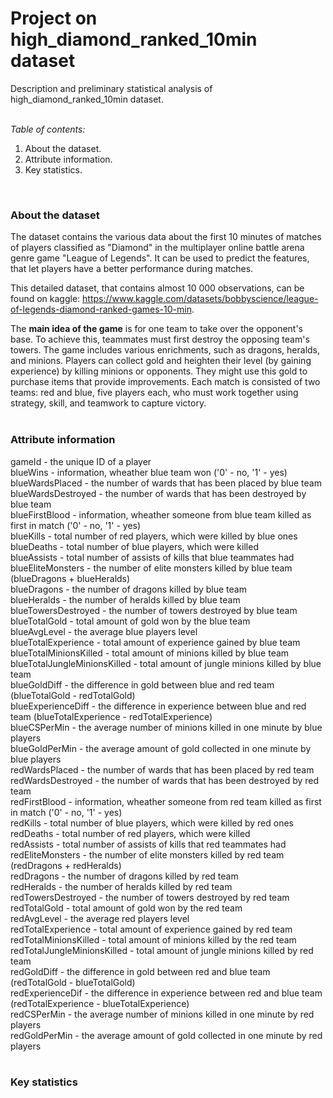 # Project on high_diamond_ranked_10min dataset
Description and preliminary statistical analysis of high_diamond_ranked_10min dataset. <br>
<br>

*Table of contents:*
1. About the dataset.
2. Attribute information.
3. Key statistics.
<br>

### About the dataset
The dataset contains the various data about the first 10 minutes of matches of players classified as "Diamond" in the multiplayer online battle arena genre game "League of Legends". It can be used to predict the features, that let players have a better performance during matches. 

This detailed dataset, that contains almost 10 000 observations, can be found on kaggle: https://www.kaggle.com/datasets/bobbyscience/league-of-legends-diamond-ranked-games-10-min.

The **main idea of the game** is for one team to take over the opponent's base. To achieve this, teammates must first destroy the opposing team's towers. The game includes various enrichments, such as dragons, heralds, and minions.  Players can collect gold and heighten their level (by gaining experience) by killing minions or opponents. They might use this gold to purchase items that provide improvements. Each match is consisted of two teams: red and blue, five players each, who must work together using strategy, skill, and teamwork to capture victory. <br>
<br>

### Attribute information
gameId - the unique ID of a player <br>
blueWins - information, wheather blue team won ('0' - no, '1' - yes) <br>
blueWardsPlaced - the number of wards that has been placed by blue team <br>
blueWardsDestroyed - the number of wards that has been destroyed by blue team <br>
blueFirstBlood - information, wheather someone from blue team killed as first in match ('0' - no, '1' - yes) <br>
blueKills - total number of red players, which were killed by blue ones <br>
blueDeaths - total number of blue players, which were killed <br>
blueAssists - total number of assists of kills that blue teammates had <br>
blueEliteMonsters - the number of elite monsters killed by blue team (blueDragons + blueHeralds) <br>
blueDragons - the number of dragons killed by blue team <br>
blueHeralds - the number of heralds killed by blue team <br>
blueTowersDestroyed - the number of towers destroyed by blue team <br>
blueTotalGold - total amount of gold won by the blue team <br>
blueAvgLevel - the average blue players level <br>
blueTotalExperience - total amount of experience gained by blue team <br>
blueTotalMinionsKilled - total amount of minions killed by blue team <br>
blueTotalJungleMinionsKilled - total amount of jungle minions killed by blue team <br>
blueGoldDiff - the difference in gold between blue and red team (blueTotalGold - redTotalGold) <br>
blueExperienceDiff - the difference in experience between blue and red team (blueTotalExperience - redTotalExperience) <br>
blueCSPerMin - the average number of minions killed in one minute by blue players <br>
blueGoldPerMin - the average amount of gold collected in one minute by blue players <br>
redWardsPlaced - the number of wards that has been placed by red team <br>
redWardsDestroyed - the number of wards that has been destroyed by red team <br>
redFirstBlood - information, wheather someone from red team killed as first in match ('0' - no, '1' - yes) <br>
redKills - total number of blue players, which were killed by red ones <br>
redDeaths - total number of red players, which were killed <br>
redAssists - total number of assists of kills that red teammates had <br>
redEliteMonsters - the number of elite monsters killed by red team (redDragons + redHeralds) <br>
redDragons - the number of dragons killed by red team <br>
redHeralds - the number of heralds killed by red team <br>
redTowersDestroyed - the number of towers destroyed by red team <br>
redTotalGold - total amount of gold won by the red team <br>
redAvgLevel - the average red players level <br>
redTotalExperience - total amount of experience gained by red team <br>
redTotalMinionsKilled - total amount of minions killed by the red team <br>
redTotalJungleMinionsKilled - total amount of jungle minions killed by red team <br>
redGoldDiff - the difference in gold between red and blue team (redTotalGold - blueTotalGold) <br>
redExperienceDif - the difference in experience between red and blue team (redTotalExperience - blueTotalExperience) <br>
redCSPerMin - the average number of minions killed in one minute by red players <br>
redGoldPerMin - the average amount of gold collected in one minute by red players <br>
<br>

### Key statistics
